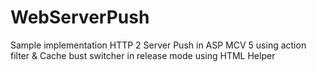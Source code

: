 # WebServerPush
Sample implementation HTTP 2 Server Push 
in ASP MCV 5 using action filter 
& Cache bust switcher in release mode using HTML Helper
